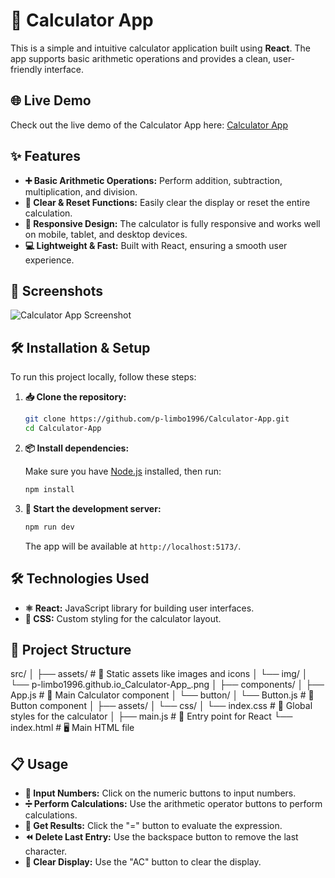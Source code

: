 # 🧮 Calculator App

This is a simple and intuitive calculator application built using **React**. The app supports basic arithmetic operations and provides a clean, user-friendly interface.

## 🌐 Live Demo

Check out the live demo of the Calculator App here: [Calculator App](https://p-limbo1996.github.io/Calculator-App/)

## ✨ Features

- **➕ Basic Arithmetic Operations:** Perform addition, subtraction, multiplication, and division.
- **🔄 Clear & Reset Functions:** Easily clear the display or reset the entire calculation.
- **📱 Responsive Design:** The calculator is fully responsive and works well on mobile, tablet, and desktop devices.
- **💻 Lightweight & Fast:** Built with React, ensuring a smooth user experience.

## 📸 Screenshots

![Calculator App Screenshot](src/assets/img/p-limbo1996.github.io_Calculator-App_.png)

## 🛠️ Installation & Setup

To run this project locally, follow these steps:

1. **📥 Clone the repository:**

    ```bash
    git clone https://github.com/p-limbo1996/Calculator-App.git
    cd Calculator-App
    ```

2. **📦 Install dependencies:**

    Make sure you have [Node.js](https://nodejs.org/) installed, then run:

    ```bash
    npm install
    ```

3. **🚀 Start the development server:**

    ```bash
    npm run dev
    ```

    The app will be available at `http://localhost:5173/`.

## 🛠️ Technologies Used

- **⚛️ React:** JavaScript library for building user interfaces.
- **🎨 CSS:** Custom styling for the calculator layout.

## 📂 Project Structure
src/
│
├── assets/ # 📁 Static assets like images and icons
│ └── img/
│ └── p-limbo1996.github.io_Calculator-App_.png
│
├── components/
│ ├── App.js # 🧮 Main Calculator component
│ └── button/
│ └── Button.js # 🔘 Button component
│
├── assets/
│ └── css/
│ └── index.css # 🎨 Global styles for the calculator
│
├── main.js # 🔌 Entry point for React
└── index.html # 🖥️ Main HTML file

## 📋 Usage

- **🔢 Input Numbers:** Click on the numeric buttons to input numbers.
- **➗ Perform Calculations:** Use the arithmetic operator buttons to perform calculations.
- **🟰 Get Results:** Click the "=" button to evaluate the expression.
- **⏪ Delete Last Entry:** Use the backspace button to remove the last character.
- **🧹 Clear Display:** Use the "AC" button to clear the display.
